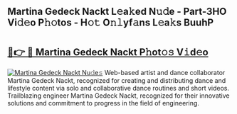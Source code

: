 ## Martina Gedeck Nackt L𝚎a𝚔ed N𝚞𝚍e - Part-3HO Vi𝚍𝚎o P𝚑𝚘tos - H𝚘𝚝 O𝚗𝚕yf𝚊ns L𝚎a𝚔s BuuhP

# <h2><a href="http://kf1fgs2.oniu.top/?m=Martina+Gedeck+Nackt">🔗👉 🔴 Martina Gedeck Nackt P𝚑ot𝚘𝚜 V𝚒d𝚎o</a></h2>

[![Martina Gedeck Nackt Nu𝚍e𝚜](https://i.imgur.com/0qMVB7G.gif)](http://kf1fgs2.oniu.top/?m=Martina+Gedeck+Nackt)
Web-based artist and dance collaborator Martina Gedeck Nackt, recognized for creating and distributing dance and lifestyle content via solo and collaborative dance routines and short videos. Trailblazing engineer Martina Gedeck Nackt, recognized for their innovative solutions and commitment to progress in the field of engineering.  
